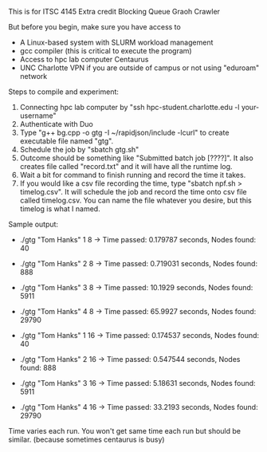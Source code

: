This is for ITSC 4145 Extra credit Blocking Queue Graoh Crawler

But before you begin, make sure you have access to

- A Linux-based system with SLURM workload management
- gcc compiler (this is critical to execute the program)
- Access to hpc lab computer Centaurus
- UNC Charlotte VPN if you are outside of campus or not using "eduroam" network


Steps to compile and experiment:
1. Connecting hpc lab computer by "ssh hpc-student.charlotte.edu -l your-username"
2. Authenticate with Duo
3. Type "g++ bg.cpp -o gtg -I ~/rapidjson/include -lcurl" to create executable file named "gtg".
4. Schedule the job by "sbatch gtg.sh"
5. Outcome should be something like "Submitted batch job [????]". It also creates  file called "record.txt" and it will have all the runtime log.
6. Wait a bit for command to finish running and record the time it takes.
7.  If you would like a csv file recording the time, type "sbatch npf.sh > timelog.csv". It will schedule the job and record the time onto csv file called timelog.csv. You can name the file whatever you desire, but this timelog is what I named.

Sample output:
- ./gtg "Tom Hanks" 1 8 -> Time passed: 0.179787 seconds, Nodes found: 40
- ./gtg "Tom Hanks" 2 8 -> Time passed: 0.719031 seconds, Nodes found: 888
- ./gtg "Tom Hanks" 3 8 -> Time passed: 10.1929 seconds, Nodes found: 5911
- ./gtg "Tom Hanks" 4 8 -> Time passed: 65.9927 seconds, Nodes found: 29790
 
- ./gtg "Tom Hanks" 1 16 -> Time passed: 0.174537 seconds, Nodes found: 40
- ./gtg "Tom Hanks" 2 16 -> Time passed: 0.547544 seconds, Nodes found: 888
- ./gtg "Tom Hanks" 3 16 -> Time passed: 5.18631 seconds, Nodes found: 5911
- ./gtg "Tom Hanks" 4 16 -> Time passed: 33.2193 seconds, Nodes found: 29790

Time varies each run. You won't get same time each run but should be similar. (because sometimes centaurus is busy)
